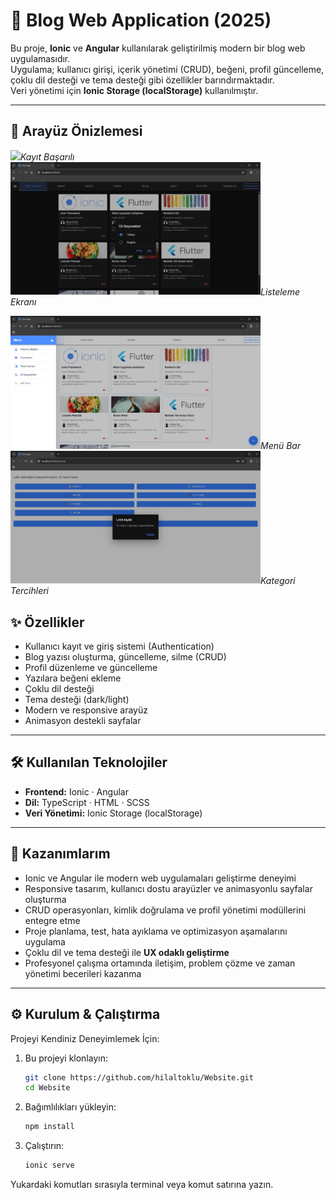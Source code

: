 # 📝 Blog Web Application (2025)

Bu proje, **Ionic** ve **Angular** kullanılarak geliştirilmiş modern bir blog web uygulamasıdır.  
Uygulama; kullanıcı girişi, içerik yönetimi (CRUD), beğeni, profil güncelleme, çoklu dil desteği ve tema desteği gibi özellikler barındırmaktadır.  
Veri yönetimi için **Ionic Storage (localStorage)** kullanılmıştır.

---


## 📸 Arayüz Önizlemesi

<p align="left">
  <img src="assets/website-signup-success.png" width="400" /><em>Kayıt Başarılı</em>
  <img src="assets/website-list.png" width="400" /><em>Listeleme Ekranı</em>
</p>

<p align="left">
  <img src="assets/website-menu.png" width="400" /><em>Menü Bar</em>
  <img src="assets/website-interests.png" width="400" /><em>Kategori Tercihleri</em>
</p>


## ✨ Özellikler
- Kullanıcı kayıt ve giriş sistemi (Authentication)  
- Blog yazısı oluşturma, güncelleme, silme (CRUD)  
- Profil düzenleme ve güncelleme  
- Yazılara beğeni ekleme  
- Çoklu dil desteği  
- Tema desteği (dark/light)  
- Modern ve responsive arayüz  
- Animasyon destekli sayfalar  

---


## 🛠️ Kullanılan Teknolojiler
- **Frontend:** Ionic · Angular  
- **Dil:** TypeScript · HTML · SCSS  
- **Veri Yönetimi:** Ionic Storage (localStorage)  

---

## 🚀 Kazanımlarım
- Ionic ve Angular ile modern web uygulamaları geliştirme deneyimi  
- Responsive tasarım, kullanıcı dostu arayüzler ve animasyonlu sayfalar oluşturma  
- CRUD operasyonları, kimlik doğrulama ve profil yönetimi modüllerini entegre etme  
- Proje planlama, test, hata ayıklama ve optimizasyon aşamalarını uygulama  
- Çoklu dil ve tema desteği ile **UX odaklı geliştirme**  
- Profesyonel çalışma ortamında iletişim, problem çözme ve zaman yönetimi becerileri kazanma  

---
## 

## ⚙️ Kurulum & Çalıştırma
Projeyi Kendiniz Deneyimlemek İçin:

1. Bu projeyi klonlayın:
   ```bash
   git clone https://github.com/hilaltoklu/Website.git
   cd Website
2. Bağımlılıkları yükleyin:
   ```bash
   npm install
3. Çalıştırın:
   ```bash
   ionic serve
   
Yukardaki komutları sırasıyla terminal veya komut satırına yazın.
